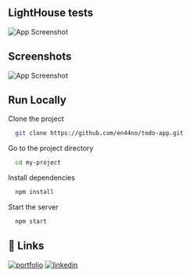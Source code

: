 ## LightHouse tests

![App Screenshot](https://user-images.githubusercontent.com/57118285/136107999-982cefe3-c7dd-4751-971e-ed71e4e8743a.png)


## Screenshots

![App Screenshot](https://user-images.githubusercontent.com/57118285/136467446-ae96aa43-f2f5-422a-8dc5-214412650d7f.png)


## Run Locally

Clone the project

```bash
  git clone https://github.com/en44no/todo-app.git
```

Go to the project directory

```bash
  cd my-project
```

Install dependencies

```bash
  npm install
```

Start the server

```bash
  npm start
```

  

## 🔗 Links
[![portfolio](https://img.shields.io/badge/my_website-000?style=for-the-badge&logo=googlechrome&logoColor=white)](https://personal-website-en44no.vercel.app/)
[![linkedin](https://img.shields.io/badge/linkedin-0A66C2?style=for-the-badge&logo=linkedin&logoColor=white)](https://www.linkedin.com/in/nahuelmarquez/)

  

